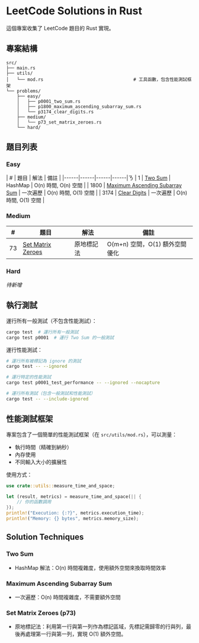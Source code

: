 # LeetCode Solutions in Rust

這個專案收集了 LeetCode 題目的 Rust 實現。

## 專案結構

```
src/
├── main.rs
├── utils/
│   └── mod.rs                                  # 工具函數，包含性能測試框架
└── problems/
    ├── easy/
    │   ├── p0001_two_sum.rs
    │   ├── p1800_maximum_ascending_subarray_sum.rs
    │   └── p3174_clear_digits.rs
    ├── medium/
    │   └── p73_set_matrix_zeroes.rs
    └── hard/
```

## 題目列表

### Easy
| #    | 題目 | 解法 | 備註 |
|------|------|------|------|ㄋ
| 1    | [Two Sum](src/problems/easy/p0001_two_sum.rs) | HashMap | O(n) 時間, O(n) 空間 |
| 1800 | [Maximum Ascending Subarray Sum](src/problems/easy/p1800_maximum_ascending_subarray_sum.rs) | 一次遍歷 | O(n) 時間, O(1) 空間 |
| 3174 | [Clear Digits](src/problems/easy/p3174_clear_digits.rs) | 一次遍歷 | O(n) 時間, O(1) 空間 |

### Medium
| #   | 題目 | 解法 | 備註 |
|-----|------|------|------|
| 73  | [Set Matrix Zeroes](src/problems/medium/p73_set_matrix_zeroes.rs) | 原地標記法 | O(m+n) 空間，O(1) 額外空間優化

### Hard
*待新增*

## 執行測試

運行所有一般測試（不包含性能測試）：
```bash
cargo test  # 運行所有一般測試
cargo test p0001  # 運行 Two Sum 的一般測試
```

運行性能測試：
```bash
# 運行所有被標記為 ignore 的測試
cargo test -- --ignored

# 運行特定的性能測試
cargo test p0001_test_performance -- --ignored --nocapture

# 運行所有測試（包含一般測試和性能測試）
cargo test -- --include-ignored
```

## 性能測試框架

專案包含了一個簡單的性能測試框架（在 `src/utils/mod.rs`），可以測量：
- 執行時間（精確到納秒）
- 內存使用
- 不同輸入大小的擴展性

使用方式：
```rust
use crate::utils::measure_time_and_space;

let (result, metrics) = measure_time_and_space(|| {
    // 你的函數調用
});
println!("Execution: {:?}", metrics.execution_time);
println!("Memory: {} bytes", metrics.memory_size);
```

## Solution Techniques

### Two Sum
- HashMap 解法：O(n) 時間複雜度，使用額外空間來換取時間效率

### Maximum Ascending Subarray Sum
- 一次遍歷：O(n) 時間複雜度，不需要額外空間

### Set Matrix Zeroes (p73)
- 原地標記法：利用第一行與第一列作為標記區域，先標記需歸零的行與列，最後再處理第一行與第一列，實現 O(1) 額外空間。
